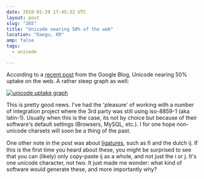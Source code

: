 ```yaml
---
date: 2010-01-29 17:45:32 UTC
layout: post
slug: "265"
title: "Unicode nearing 50% of the web"
location: "Daegu, KR"
amp: false
tags:
  - unicode

---
```

<p>According to a <a href="http://googleblog.blogspot.com/2010/01/unicode-nearing-50-of-web.html">recent post</a> from the Google Blog, Unicode nearing 50% uptake on the web. A rather steep graph as well:</p>

<p><a href="http://googleblog.blogspot.com/2010/01/unicode-nearing-50-of-web.html"><img src="http://3.bp.blogspot.com/_7ZYqYi4xigk/S2Hcx0fITQI/AAAAAAAAFmM/ifZX2Wmv40A/s400/unicode.png" alt="unicode uptake graph" /></a></p>

<p>This is pretty good news. I've had the 'pleasure' of working with a number of integration project where the 3rd party was still using iso-8859-1 (aka latin-1). Usually when this is the case, its not by choice but because of their software's default settings (Browsers, MySQL, etc.). I for one hope non-unicode charsets will soon be a thing of the past.</p>

<p>One other note in the post was about <a href="http://en.wikipedia.org/wiki/Typographical_ligature">ligatures</a>, such as &#64257; and the dutch &#307;. If this is the first time you heard about these, you might be surprised to see that you can (likely) only copy-paste &#307; as a whole, and not just the i or j. It's one unicode character, not two. It just made me wonder: what kind of software would generate these, and more importantly why?</p>
